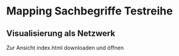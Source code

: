 # Mapping Sachbegriffe Testreihe

## Visualisierung als Netzwerk

Zur Ansicht index.html downloaden und öffnen
